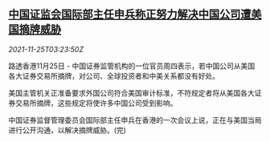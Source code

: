 <!--1637811062000-->
[中国证监会国际部主任申兵称正努力解决中国公司遭美国摘牌威胁](https://cn.reuters.com/article/csrc-official-chinese-usa-delisting-risk-idCNKBS2IA06L)
------

<div><i>2021-11-25T03:23:50Z</i></div><p>路透香港11月25日 - 中国证券监管机构的一位官员周四表示，若中国公司从美国各大证券交易所摘牌，对公司、全球投资者和中美关系都没有好处。</p><p>美国主管机关正准备要求外国公司符合美国审计标准，不符规定者将从美国各大证券交易所摘牌，这些规定将使许多中国公司受到影响。</p><p>中国证券监督管理委员会国际部主任申兵在香港的一次会议上说，正在与美国当局进行公开沟通，以解决摘牌威胁。(完)</p>
